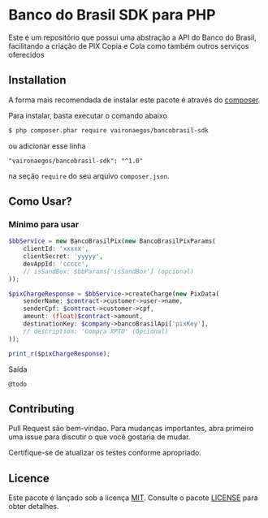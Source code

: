 # Banco do Brasil SDK para PHP

Este é um repositório que possui uma abstração a API do Banco do Brasil, facilitando a criação de PIX Copia e Cola como também outros serviços oferecidos

## Installation

A forma mais recomendada de instalar este pacote é através do [composer](http://getcomposer.org/download/).

Para instalar, basta executar o comando abaixo

```bash
$ php composer.phar require vaironaegos/bancobrasil-sdk
```

ou adicionar esse linha

```
"vaironaegos/bancobrasil-sdk": "^1.0"
```

na seção `require` do seu arquivo `composer.json`.

## Como Usar?

### Mínimo para usar

```php
$bbService = new BancoBrasilPix(new BancoBrasilPixParams(
    clientId: 'xxxxx',
    clientSecret: 'yyyyy',
    devAppId: 'ccccc',
    // isSandBox: $bbParams['isSandBox'] (opcional)
));

$pixChargeResponse = $bbService->createCharge(new PixData(
    senderName: $contract->customer->user->name,
    senderCpf: $contract->customer->cpf,
    amount: (float)$contract->amount,
    destinationKey: $company->bancoBrasilApi['pixKey'],
    // description: 'Compra XPTO' (Opcional)
));

print_r($pixChargeResponse);
```

Saída

```
@todo
```

## Contributing

Pull Request são bem-vindao. Para mudanças importantes, abra primeiro uma issue para discutir o que você gostaria de mudar.

Certifique-se de atualizar os testes conforme apropriado.

## Licence

Este pacote é lançado sob a licença [MIT](https://choosealicense.com/licenses/mit/). Consulte o pacote [LICENSE](./LICENSE) para obter detalhes.
